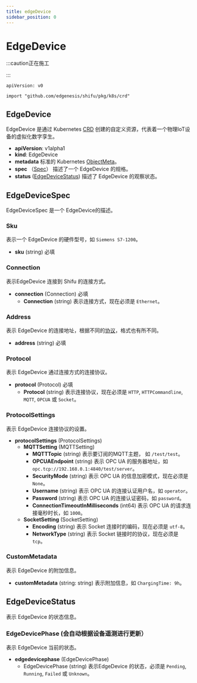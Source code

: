 ```yaml
---
title: edgeDevice
sidebar_position: 0
---
```


# EdgeDevice

:::caution正在施工

:::

`apiVersion: v0`

`import "github.com/edgenesis/shifu/pkg/k8s/crd"`

## EdgeDevice
EdgeDevice 是通过 Kubernetes [CRD](https://kubernetes.io/docs/concepts/extend-kubernetes/api-extension/custom-resources/) 创建的自定义资源，代表着一个物理IoT设备的虚拟化数字孪生。

- **apiVersion**: v1alpha1
- **kind**: EdgeDevice
- **metadata**
  标准的 Kubernetes [ObjectMeta](https://kubernetes.io/docs/reference/kubernetes-api/common-definitions/object-meta/#ObjectMeta)。
- **spec** （[Spec](#edgedevicespec)）
  描述了一个 EdgeDevice 的规格。
- **status** ([EdgeDeviceStatus](#edgedevicestatus))
  描述了 EdgeDevice 的观察状态。

## EdgeDeviceSpec

EdgeDeviceSpec 是一个 EdgeDevice的描述。

### Sku

表示一个 EdgeDevice 的硬件型号，如 `Siemens S7-1200`。

- **sku** (string) 必填

### Connection

表示EdgeDevice 连接到 Shifu 的连接方式。

- **connection** (Connection) 必填
	- **Connection** (string)
    表示连接方式，现在必须是 `Ethernet`。

### Address

表示 EdgeDevice 的连接地址，根据不同的[协议](#protocol)，格式也有所不同。

- **address** (string) 必填

### Protocol

表示 EdgeDevice 通过连接方式的连接协议。

- **protocol** (Protocol) 必填
  - **Protocol** (string)
    表示连接协议，现在必须是 `HTTP`, `HTTPCommandline`, `MQTT`, `OPCUA` 或 `Socket`。

### ProtocolSettings

表示 EdgeDevice 连接协议的设置。

- **protocolSettings** (ProtocolSettings)
  - **MQTTSetting** (MQTTSetting) 
    - **MQTTTopic** (string)
      表示要订阅的MQTT主题， 如 `/test/test`。
    - **OPCUAEndpoint** (string)
      表示 OPC UA 的服务器地址，如 `opc.tcp://192.168.0.1:4840/test/server`。
    - **SecurityMode** (string)
      表示 OPC UA 的信息加密模式，现在必须是 `None`。
    - **Username** (string)
      表示 OPC UA 的连接认证用户名，如 `operator`。
    - **Password** (string)
      表示 OPC UA 的连接认证密码，如 `password`。
    - **ConnectionTimeoutInMilliseconds** (int64)
      表示 OPC UA 的请求连接毫秒时长，如 `1000`。
  - **SocketSetting** (SocketSetting)
    - **Encoding** (string)
      表示 Socket 连接时的编码，现在必须是 `utf-8`。
    - **NetworkType** (string)
      表示 Socket 链接时的协议，现在必须是 `tcp`。

### CustomMetadata

表示 EdgeDevice 的附加信息。

- **customMetadata** (string: string)
  表示附加信息，如 `ChargingTime: 9h`。

## EdgeDeviceStatus

表示 EdgeDevice 的状态信息。

### EdgeDevicePhase (会自动根据设备遥测进行更新）

表示 EdgeDevice 当前的状态。

- **edgedevicephase** (EdgeDevicePhase)
  - EdgeDevicePhase (string)
    表示EdgeDevice 的状态，必须是 `Pending`, `Running`, `Failed` 或 `Unknown`。

